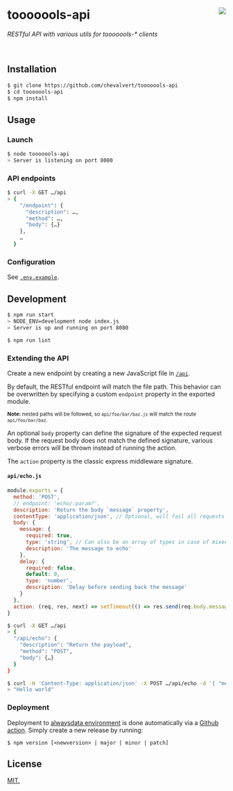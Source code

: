 # tooooools-api [<img src="https://github.com/chevalvert.png?size=100" align="right">](http://chevalvert.fr/)
_RESTful API with various utils for tooooools-* clients_

<br>

## Installation

```sh
$ git clone https://github.com/chevalvert/tooooools-api
$ cd tooooools-api
$ npm install
```

## Usage

### Launch

```sh
$ node tooooools-api
> Server is listening on port 8080
```

### API endpoints

```sh
$ curl -X GET …/api
> {
    "/endpoint": {
      "description": …,
      "method": …,
      "body": {…}
    },
    …
  }
```

### Configuration

See [`.env.example`](.env.example).

## Development

```sh
$ npm run start
> NODE_ENV=development node index.js
> Server is up and running on port 8080

$ npm run lint
```

### Extending the API

Create a new endpoint by creating a new JavaScript file in [`/api`](api/).

By default, the RESTful endpoint will match the file path.
This behavior can be overwritten by specifying a custom `endpoint` property in the exported module.

<sup>**Note:** nested paths will be followed, so `api/foo/bar/baz.js` will match the route `api/foo/bar/baz`.</sup>

An optional `body` property can define the signature of the expected request body. If the request body does not match the defined signature, various verbose errors will be thrown instead of running the action.

The `action` property is the classic express middleware signature.

#### `api/echo.js`

```js
module.exports = {
  method: 'POST',
  // endpoint: 'echo/:param?',
  description: 'Return the body `message` property',
  contentType: 'application/json', // Optional, will fail all requests not matching content-type
  body: {
    message: {
      required: true,
      type: 'string', // Can also be an array of types in case of mixed types
      description: 'The message to echo'
    },
    delay: {
      required: false,
      default: 0,
      type: 'number',
      description: 'Delay before sending back the message'
    }
  },
  action: (req, res, next) => setTimeout(() => res.send(req.body.message), req.body.delay)
}
```
```sh
$ curl -X GET …/api
> {
  "/api/echo": {
    "description": "Return the payload",
    "method": "POST",
    "body": {…}
  }
}

$ curl -H 'Content-Type: application/json' -X POST …/api/echo -d '{ "message": "Hello world" }'
> "Hello world"
```

### Deployment
Deployment to [alwaysdata environment](https://api.tooooools.com) is done automatically via a [Github action](.github/workflows/deploy-alwaysdata.yml). Simply create a new release by running:

```console
$ npm version [<newversion> | major | minor | patch]
```

## License
[MIT.](https://tldrlegal.com/license/mit-license)
